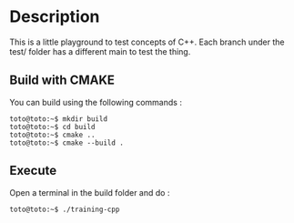 # Description
This is a little playground to test concepts of C++. Each branch under the test/ folder has a different main to test the thing. 

## Build with CMAKE
You can build using the following commands :
```
toto@toto:~$ mkdir build
toto@toto:~$ cd build
toto@toto:~$ cmake ..
toto@toto:~$ cmake --build .
```

## Execute
Open a terminal in the build folder and do :
```
toto@toto:~$ ./training-cpp
```
